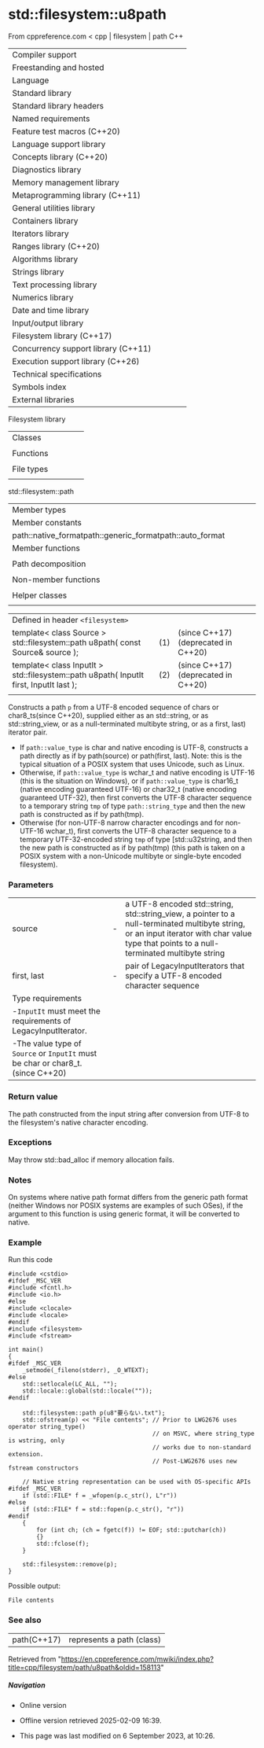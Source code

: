 # std::filesystem::u8path

From cppreference.com
< cpp‎ | filesystem‎ | path
C++

|  |  |  |  |  |
| --- | --- | --- | --- | --- |
| Compiler support | | | | |
| Freestanding and hosted | | | | |
| Language | | | | |
| Standard library | | | | |
| Standard library headers | | | | |
| Named requirements | | | | |
| Feature test macros (C++20) | | | | |
| Language support library | | | | |
| Concepts library (C++20) | | | | |
| Diagnostics library | | | | |
| Memory management library | | | | |
| Metaprogramming library (C++11) | | | | |
| General utilities library | | | | |
| Containers library | | | | |
| Iterators library | | | | |
| Ranges library (C++20) | | | | |
| Algorithms library | | | | |
| Strings library | | | | |
| Text processing library | | | | |
| Numerics library | | | | |
| Date and time library | | | | |
| Input/output library | | | | |
| Filesystem library (C++17) | | | | |
| Concurrency support library (C++11) | | | | |
| Execution support library (C++26) | | | | |
| Technical specifications | | | | |
| Symbols index | | | | |
| External libraries | | | | |

Filesystem library

|  |  |  |  |  |
| --- | --- | --- | --- | --- |
| Classes | | | | |
| |  |  |  |  |  | | --- | --- | --- | --- | --- | | filesystem::path | | | | | | filesystem::filesystem_error | | | | | | filesystem::directory_entry | | | | | | filesystem::directory_iterator | | | | | | filesystem::recursive_directory_iterator | | | | | | filesystem::file_status | | | | | | filesystem::space_info | | | | | | |  |  |  |  |  | | --- | --- | --- | --- | --- | | filesystem::file_type | | | | | | filesystem::file_time_type | | | | | | filesystem::perms | | | | | | filesystem::perm_options | | | | | | filesystem::copy_options | | | | | | filesystem::directory_options | | | | | |
| Functions | | | | |
| |  |  |  |  |  | | --- | --- | --- | --- | --- | | filesystem::absolute | | | | | | filesystem::canonicalfilesystem::weakly_canonical | | | | | | filesystem::relativefilesystem::proximate | | | | | | filesystem::copy | | | | | | filesystem::copy_file | | | | | | filesystem::copy_symlink | | | | | | filesystem::create_directory filesystem::create_directories | | | | | | filesystem::create_hard_link | | | | | | filesystem::create_symlink filesystem::create_directory_symlink | | | | | | filesystem::current_path | | | | | | filesystem::temp_directory_path | | | | | | |  |  |  |  |  | | --- | --- | --- | --- | --- | | filesystem::exists | | | | | | filesystem::equivalent | | | | | | filesystem::file_size | | | | | | filesystem::hard_link_count | | | | | | filesystem::last_write_time | | | | | | filesystem::permissions | | | | | | filesystem::read_symlink | | | | | | filesystem::remove filesystem::remove_all | | | | | | filesystem::rename | | | | | | filesystem::resize_file | | | | | | filesystem::space | | | | | | filesystem::status filesystem::symlink_status | | | | | |
| File types | | | | |
| |  |  |  |  |  | | --- | --- | --- | --- | --- | | filesystem::is_block_file | | | | | | filesystem::is_character_file | | | | | | filesystem::is_directory | | | | | | filesystem::is_empty | | | | | | filesystem::status_known | | | | | | |  |  |  |  |  | | --- | --- | --- | --- | --- | | filesystem::is_fifo | | | | | | filesystem::is_other | | | | | | filesystem::is_regular_file | | | | | | filesystem::is_socket | | | | | | filesystem::is_symlink | | | | | |

std::filesystem::path

|  |  |  |  |  |
| --- | --- | --- | --- | --- |
| Member types | | | | |
| Member constants | | | | |
| path::native_formatpath::generic_formatpath::auto_format | | | | |
| Member functions | | | | |
| |  |  |  |  |  | | --- | --- | --- | --- | --- | | path::path | | | | | | path::~path | | | | | | path::operator= | | | | | | path::assign | | | | | | path::appendpath::operator/= | | | | | | path::concatpath::operator+= | | | | | | path::clear | | | | | | path::make_preferred | | | | | | path::remove_filename | | | | | | path::replace_filename | | | | | | path::replace_extension | | | | | | path::swap | | | | | | path::compare | | | | | | path::beginpath::end | | | | | | |  |  |  |  |  | | --- | --- | --- | --- | --- | | path::c_strpath::nativepath::operator string_type | | | | | | path::stringpath::u8stringpath::u16stringpath::u32stringpath::wstring | | | | | | path::generic_stringpath::generic_u8stringpath::generic_u16stringpath::generic_u32stringpath::generic_wstring | | | | | | path::lexically_normalpath::lexically_relativepath::lexically_proximate | | | | | |  | | | | | |
| Path decomposition | | | | |
| |  |  |  |  |  | | --- | --- | --- | --- | --- | | path::root_name | | | | | | path::root_directory | | | | | | path::root_path | | | | | | path::relative_path | | | | | | path::parent_path | | | | | | path::filename | | | | | | path::stem | | | | | | path::extension | | | | | | path::empty | | | | | |  | | | | | | |  |  |  |  |  | | --- | --- | --- | --- | --- | | path::has_root_pathpath::has_root_namepath::has_root_directorypath::has_relative_pathpath::has_parent_pathpath::has_filenamepath::has_stempath::has_extension | | | | | | path::is_absolutepath::is_relative | | | | | |
| Non-member functions | | | | |
| |  |  |  |  |  | | --- | --- | --- | --- | --- | | operator==operator!=operator<operator<=operator>operator>=operator<=>(until C++20)(until C++20)(until C++20)(until C++20)(until C++20)(C++20) | | | | | | |  |  |  |  |  | | --- | --- | --- | --- | --- | | operator/ | | | | | | operator<<operator>> | | | | | | swap(std::filesystem::path) | | | | | | hash_value | | | | | | ****u8path**** | | | | | |
| Helper classes | | | | |
| |  |  |  |  |  | | --- | --- | --- | --- | --- | | hash<std::filesystem::path> | | | | | | |  |  |  |  |  | | --- | --- | --- | --- | --- | | formatter<std::filesystem::path>(C++26) | | | | | |

|  |  |  |
| --- | --- | --- |
| Defined in header `<filesystem>` |  |  |
| template< class Source >  std::filesystem::path u8path( const Source& source ); | (1) | (since C++17)  (deprecated in C++20) |
| template< class InputIt >  std::filesystem::path u8path( InputIt first, InputIt last ); | (2) | (since C++17)  (deprecated in C++20) |
|  |  |  |

Constructs a path `p` from a UTF-8 encoded sequence of chars or char8_ts(since C++20), supplied either as an std::string, or as std::string_view, or as a null-terminated multibyte string, or as a first, last) iterator pair.

- If `path::value_type` is char and native encoding is UTF-8, constructs a path directly as if by path(source) or path(first, last). Note: this is the typical situation of a POSIX system that uses Unicode, such as Linux.
- Otherwise, if `path::value_type` is wchar_t and native encoding is UTF-16 (this is the situation on Windows), or if `path::value_type` is char16_t (native encoding guaranteed UTF-16) or char32_t (native encoding guaranteed UTF-32), then first converts the UTF-8 character sequence to a temporary string `tmp` of type `path::string_type` and then the new path is constructed as if by path(tmp).
- Otherwise (for non-UTF-8 narrow character encodings and for non-UTF-16 wchar_t), first converts the UTF-8 character sequence to a temporary UTF-32-encoded string `tmp` of type [std::u32string, and then the new path is constructed as if by path(tmp) (this path is taken on a POSIX system with a non-Unicode multibyte or single-byte encoded filesystem).

### Parameters

|  |  |  |
| --- | --- | --- |
| source | - | a UTF-8 encoded std::string, std::string_view, a pointer to a null-terminated multibyte string, or an input iterator with char value type that points to a null-terminated multibyte string |
| first, last | - | pair of LegacyInputIterators that specify a UTF-8 encoded character sequence |
| Type requirements | | |
| -`InputIt` must meet the requirements of LegacyInputIterator. | | |
| -The value type of `Source` or `InputIt` must be char or char8_t.(since C++20) | | |

### Return value

The path constructed from the input string after conversion from UTF-8 to the filesystem's native character encoding.

### Exceptions

May throw std::bad_alloc if memory allocation fails.

### Notes

On systems where native path format differs from the generic path format (neither Windows nor POSIX systems are examples of such OSes), if the argument to this function is using generic format, it will be converted to native.

### Example

Run this code

```
#include <cstdio>
#ifdef _MSC_VER
#include <fcntl.h>
#include <io.h>
#else
#include <clocale>
#include <locale>
#endif
#include <filesystem>
#include <fstream>
 
int main()
{
#ifdef _MSC_VER
    _setmode(_fileno(stderr), _O_WTEXT);
#else
    std::setlocale(LC_ALL, "");
    std::locale::global(std::locale(""));
#endif
 
    std::filesystem::path p(u8"要らない.txt");
    std::ofstream(p) << "File contents"; // Prior to LWG2676 uses operator string_type()
                                         // on MSVC, where string_type is wstring, only
                                         // works due to non-standard extension.
                                         // Post-LWG2676 uses new fstream constructors
 
    // Native string representation can be used with OS-specific APIs
#ifdef _MSC_VER
    if (std::FILE* f = _wfopen(p.c_str(), L"r"))
#else
    if (std::FILE* f = std::fopen(p.c_str(), "r"))
#endif
    {
        for (int ch; (ch = fgetc(f)) != EOF; std::putchar(ch))
        {}
        std::fclose(f);
    }
 
    std::filesystem::remove(p);
}

```

Possible output:

```
File contents

```

### See also

|  |  |
| --- | --- |
| path(C++17) | represents a path   (class) |

Retrieved from "<https://en.cppreference.com/mwiki/index.php?title=cpp/filesystem/path/u8path&oldid=158113>"

##### Navigation

- Online version
- Offline version retrieved 2025-02-09 16:39.

- This page was last modified on 6 September 2023, at 10:26.